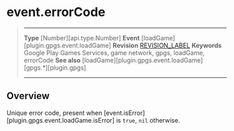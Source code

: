 # event.errorCode

> --------------------- ------------------------------------------------------------------------------------------
> __Type__              [Number][api.type.Number]
> __Event__             [loadGame][plugin.gpgs.event.loadGame]
> __Revision__          [REVISION_LABEL](REVISION_URL)
> __Keywords__          Google Play Games Services, game network, gpgs, loadGame, errorCode
> __See also__          [loadGame][plugin.gpgs.event.loadGame]
>						[gpgs.*][plugin.gpgs]
> --------------------- ------------------------------------------------------------------------------------------

## Overview

Unique error code, present when [event.isError][plugin.gpgs.event.loadGame.isError] is `true`, `nil` otherwise.